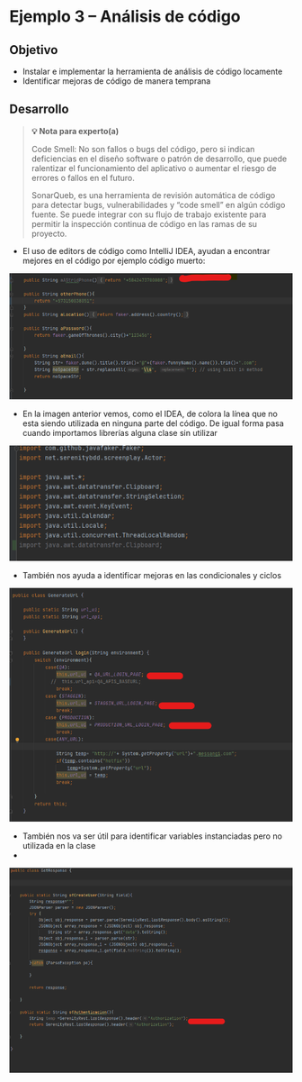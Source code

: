 # Ejemplo 3 – Análisis de código 

## Objetivo

* Instalar e implementar la herramienta de análisis de código locamente
* Identificar mejoras de código de manera temprana

## Desarrollo
>**💡 Nota para experto(a)**
>
> Code Smell: No son fallos o bugs del código, pero si indican deficiencias en el diseño software o patrón de desarrollo, que puede ralentizar el funcionamiento del aplicativo o aumentar el riesgo de errores o fallos en el futuro.
> 
> SonarQueb, es una herramienta de revisión automática de código para detectar bugs, vulnerabilidades y “code smell” en algún código fuente. Se puede integrar con su flujo de trabajo existente para permitir la inspección continua de código en las ramas de su proyecto.

- El uso de editors de código como  IntelliJ IDEA, ayudan a  encontrar mejores en el código por ejemplo código muerto:

<img src="https://github.com/beduExpert/SW-Testing-Fundamentals-2021/blob/main/Sesion-06/Ejemplo-03/assets/ejemplo3_1.png">

- En la imagen anterior vemos, como el IDEA, de colora la línea que no esta siendo utilizada en ninguna parte del código.
De igual forma pasa cuando importamos librerías alguna clase sin utilizar

<img src="https://github.com/beduExpert/SW-Testing-Fundamentals-2021/blob/main/Sesion-06/Ejemplo-03/assets/ejemplo3_2.png">

- También nos ayuda a identificar mejoras en las condicionales y ciclos

<img src="https://github.com/beduExpert/SW-Testing-Fundamentals-2021/blob/main/Sesion-06/Ejemplo-03/assets/ejemplo3_3.png">

- También nos va ser útil para identificar variables instanciadas pero no utilizada en la clase
-
<img src="https://github.com/beduExpert/SW-Testing-Fundamentals-2021/blob/main/Sesion-06/Ejemplo-03/assets/ejemplo3_4.png">



